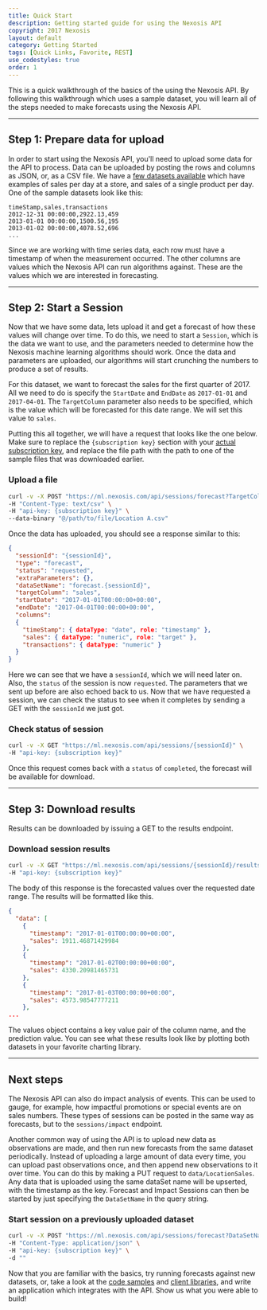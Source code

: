 ```yaml
---
title: Quick Start
description: Getting started guide for using the Nexosis API
copyright: 2017 Nexosis 
layout: default
category: Getting Started
tags: [Quick Links, Favorite, REST]
use_codestyles: true
order: 1
---
```


This is a quick walkthrough of the basics of the using the Nexosis API.  By following this walkthrough which uses a sample dataset, you will learn all of the steps needed to make forecasts using the Nexosis API.

------

## Step 1: Prepare data for upload

In order to start using the Nexosis API, you'll need to upload some data for the API to process. Data can be uploaded by posting the rows and columns as JSON, or, as a CSV file.  We have a [few datasets available](https://github.com/Nexosis/sampledata) which have examples of sales per day at a store, and sales of a single product per day.  One of the sample datasets look like this:

``` csv
timeStamp,sales,transactions
2012-12-31 00:00:00,2922.13,459
2013-01-01 00:00:00,1500.56,195
2013-01-02 00:00:00,4078.52,696
...
```

Since we are working with time series data, each row must have a timestamp of when the measurement occurred.  The other columns are values which the Nexosis API can run algorithms against.  These are the values which we are interested in forecasting.

------

## Step 2: Start a Session

Now that we have some data, lets upload it and get a forecast of how these values will change over time.  To do this, we need to start a `Session`, which is the data we want to use, and the parameters needed to determine how the Nexosis machine learning algorithms should work.  Once the data and parameters are uploaded, our algorithms will start crunching the numbers to produce a set of results.

For this dataset, we want to forecast the sales for the first quarter of 2017.  All we need to do is specify the `StartDate` and `EndDate` as `2017-01-01` and `2017-04-01`.  The `TargetColumn` parameter also needs to be specified, which is the value which will be forecasted for this date range.  We will set this value to `sales`.

Putting this all together, we will have a request that looks like the one below.  Make sure to replace the `{subscription key}` section with your [actual subscription key](https://developers.nexosis.com/developer), and replace the file path with the path to one of the sample files that was downloaded earlier.

### Upload a file

``` bash
curl -v -X POST "https://ml.nexosis.com/api/sessions/forecast?TargetColumn=sales&StartDate=2017-01-01&EndDate=2017-03-31" \
-H "Content-Type: text/csv" \
-H "api-key: {subscription key}" \
--data-binary "@/path/to/file/Location A.csv"
```

Once the data has uploaded, you should see a response similar to this:

``` JSON
{
  "sessionId": "{sessionId}",
  "type": "forecast",
  "status": "requested",
  "extraParameters": {},
  "dataSetName": "forecast.{sessionId}",
  "targetColumn": "sales",
  "startDate": "2017-01-01T00:00:00+00:00",
  "endDate": "2017-04-01T00:00:00+00:00",
  "columns": 
  {
    "timeStamp": { dataType: "date", role: "timestamp" },
    "sales": { dataType: "numeric", role: "target" },
    "transactions": { dataType: "numeric" }
  }
}
```

Here we can see that we have a `sessionId`, which we will need later on.  Also, the `status` of the session is now `requested`.  The parameters that we sent up before are also echoed back to us.  Now that we have requested a session, we can check the status to see when it completes by sending a GET with the `sessionId` we just got.

### Check status of session

``` bash
curl -v -X GET "https://ml.nexosis.com/api/sessions/{sessionId}" \
-H "api-key: {subscription key}"
```

Once this request comes back with a `status` of `completed`, the forecast will be available for download.

------

## Step 3: Download results

Results can be downloaded by issuing a GET to the results endpoint.

### Download session results

``` bash
curl -v -X GET "https://ml.nexosis.com/api/sessions/{sessionId}/results" \
-H "api-key: {subscription key}"
```

The body of this response is the forecasted values over the requested date range.  The results will be formatted like this.

``` JSON
{
  "data": [
    {
      "timestamp": "2017-01-01T00:00:00+00:00",
      "sales": 1911.46871429984
    },
    {
      "timestamp": "2017-01-02T00:00:00+00:00",
      "sales": 4330.20981465731
    },
    {
      "timestamp": "2017-01-03T00:00:00+00:00",
      "sales": 4573.98547777211
    },
...
```

The values object contains a key value pair of the column name, and the prediction value.  You can see what these results look like by plotting both datasets in your favorite charting library.

------

## Next steps

The Nexosis API can also do impact analysis of events.  This can be used to gauge, for example, how impactful promotions or special events are on sales numbers.  These types of sessions can be posted in the same way as forecasts, but to the `sessions/impact` endpoint.

Another common way of using the API is to upload new data as observations are made, and then run new forecasts from the same dataset periodically.  Instead of uploading a large amount of data every time, you can upload past observations once, and then append new observations to it over time.  You can do this by making a PUT request to `data/LocationSales`.  Any data that is uploaded using the same dataSet name will be upserted, with the timestamp as the key.  Forecast and Impact Sessions can then be started by just specifying the `DataSetName` in the query string.

### Start session on a previously uploaded dataset

``` bash
curl -v -X POST "https://ml.nexosis.com/api/sessions/forecast?DataSetName=LocationSales&TargetColumn=sales&StartDate=2017-01-01&EndDate=2017-03-31" \
-H "Content-Type: application/json" \
-H "api-key: {subscription key}" \
-d ""
```

Now that you are familiar with the basics, try running forecasts against new datasets, or, take a look at the [code samples](https://github.com/Nexosis/samples) and [client libraries](/clients), and write an application which integrates with the API.  Show us what you were able to build!
